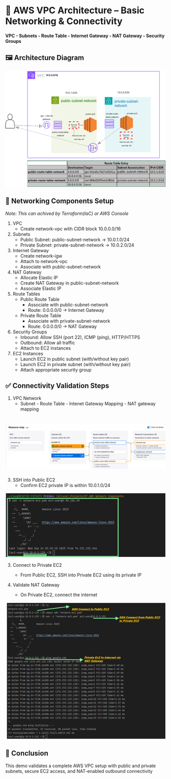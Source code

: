# 📐 AWS VPC Architecture – Basic Networking & Connectivity 
####         VPC -  Subnets - Route Table - Internet Gateway -  NAT Gateway -  Security Groups

## 🖼️ Architecture Diagram
![AWS VPC Architecture](vpcnetwork.png)

## 🧱 Networking Components Setup 
_Note: This can achived by Terraform(IaC) or AWS Console_

1. VPC
   - Create network-vpc with CIDR block 10.0.0.0/16
2. Subnets
   - Public Subnet: public-subnet-network → 10.0.1.0/24
   - Private Subnet: private-subnet-network → 10.0.2.0/24
3. Internet Gateway
   - Create network-igw
   - Attach to network-vpc
   - Associate with public-subnet-network
4. NAT Gateway
   - Allocate Elastic IP
   - Create NAT Gateway in public-subnet-network
   - Associate Elastic IP
5. Route Tables
   - Public Route Table
      - Associate with public-subnet-network
      - Route: 0.0.0.0/0 → Internet Gateway
   - Private Route Table
      - Associate with private-subnet-network
      - Route: 0.0.0.0/0 → NAT Gateway
6. Security Groups
   - Inbound: Allow SSH (port 22), ICMP (ping), HTTP/HTTPS
   - Outbound: Allow all traffic
   - Attach to EC2 instances
7. EC2 Instances
   - Launch EC2 in public subnet (with/without key pair)
   - Launch EC2 in private subnet (with/without key pair)
   - Attach appropriate security group


## ✅ Connectivity Validation Steps
1. VPC Network
   - Subnet - Route Table - Intenet Gateway Mapping  - NAT gateway mapping

# ![Connectivity Validation Steps](vpc-subnet-route-table-igw.png)
     
3. SSH into Public EC2
   - Confirm EC2 private IP is within 10.0.1.0/24

![Connectivity Validation Steps](PublicEC2.png)
   
3. Connect to Private EC2 
   - From Public EC2, SSH into Private EC2 using its private IP
   
4. Validate NAT Gateway
   - On Private EC2, connect the internet

     
![Connectivity Validation Steps](Private_NAT.png)


##  🏁 Conclusion

This demo validates a complete AWS VPC setup with public and private subnets, secure EC2 access, and NAT-enabled outbound connectivity

   




























